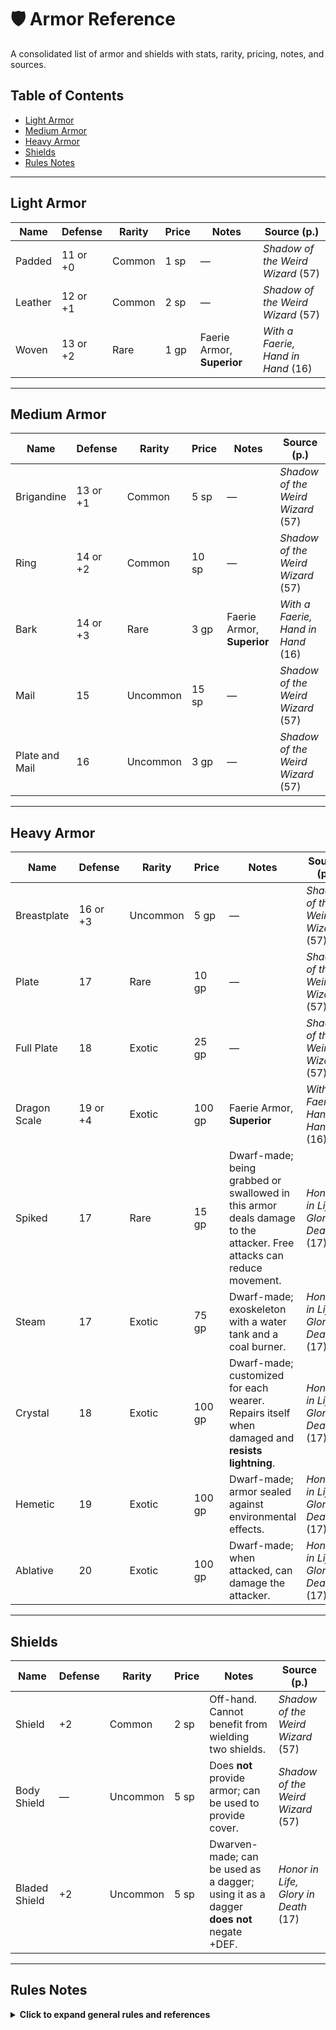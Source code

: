 # 🛡️ Armor Reference

A consolidated list of armor and shields with stats, rarity, pricing, notes, and sources.

## Table of Contents
- [Light Armor](#light-armor)
- [Medium Armor](#medium-armor)
- [Heavy Armor](#heavy-armor)
- [Shields](#shields)
- [Rules Notes](#rules-notes)

---

## Light Armor

| Name    | Defense     | Rarity | Price | Notes                     | Source (p.)                      |
|---------|-------------|--------|-------|---------------------------|----------------------------------|
| Padded  | 11 or +0    | Common | 1 sp  | —                         | *Shadow of the Weird Wizard* (57) |
| Leather | 12 or +1    | Common | 2 sp  | —                         | *Shadow of the Weird Wizard* (57) |
| Woven   | 13 or +2    | Rare   | 1 gp  | Faerie Armor, **Superior** | *With a Faerie, Hand in Hand* (16) |

---

## Medium Armor

| Name           | Defense   | Rarity   | Price | Notes                      | Source (p.)                      |
|----------------|-----------|----------|-------|----------------------------|----------------------------------|
| Brigandine     | 13 or +1  | Common   | 5 sp  | —                          | *Shadow of the Weird Wizard* (57) |
| Ring           | 14 or +2  | Common   | 10 sp | —                          | *Shadow of the Weird Wizard* (57) |
| Bark           | 14 or +3  | Rare     | 3 gp  | Faerie Armor, **Superior** | *With a Faerie, Hand in Hand* (16) |
| Mail           | 15        | Uncommon | 15 sp | —                          | *Shadow of the Weird Wizard* (57) |
| Plate and Mail | 16        | Uncommon | 3 gp  | —                          | *Shadow of the Weird Wizard* (57) |

---

## Heavy Armor

| Name         | Defense   | Rarity | Price  | Notes                                                                                                                                 | Source (p.)                      |
|--------------|-----------|--------|--------|---------------------------------------------------------------------------------------------------------------------------------------|----------------------------------|
| Breastplate  | 16 or +3  | Uncommon | 5 gp  | —                                                                                                                                     | *Shadow of the Weird Wizard* (57) |
| Plate        | 17        | Rare     | 10 gp | —                                                                                                                                     | *Shadow of the Weird Wizard* (57) |
| Full Plate   | 18        | Exotic   | 25 gp | —                                                                                                                                     | *Shadow of the Weird Wizard* (57) |
| Dragon Scale | 19 or +4  | Exotic   | 100 gp| Faerie Armor, **Superior**                                                                                                            | *With a Faerie, Hand in Hand* (16) |
| Spiked       | 17        | Rare     | 15 gp | Dwarf-made; being grabbed or swallowed in this armor deals damage to the attacker. Free attacks can reduce movement.                 | *Honor in Life, Glory in Death* (17) |
| Steam        | 17        | Exotic   | 75 gp | Dwarf-made; exoskeleton with a water tank and a coal burner.                                                                          | *Honor in Life, Glory in Death* (17) |
| Crystal      | 18        | Exotic   | 100 gp| Dwarf-made; customized for each wearer. Repairs itself when damaged and **resists lightning**.                                       | *Honor in Life, Glory in Death* (17) |
| Hemetic      | 19        | Exotic   | 100 gp| Dwarf-made; armor sealed against environmental effects.                                                                               | *Honor in Life, Glory in Death* (17) |
| Ablative     | 20        | Exotic   | 100 gp| Dwarf-made; when attacked, can damage the attacker.                                                                                   | *Honor in Life, Glory in Death* (17) |

---

## Shields

| Name          | Defense | Rarity   | Price | Notes                                                                                  | Source (p.)                      |
|---------------|---------|----------|-------|----------------------------------------------------------------------------------------|----------------------------------|
| Shield        | +2      | Common   | 2 sp  | Off-hand. Cannot benefit from wielding two shields.                                    | *Shadow of the Weird Wizard* (57) |
| Body Shield   | —       | Uncommon | 5 sp  | Does **not** provide armor; can be used to provide cover.                              | *Shadow of the Weird Wizard* (57) |
| Bladed Shield | +2      | Uncommon | 5 sp  | Dwarven-made; can be used as a dagger; using it as a dagger **does not** negate +DEF. | *Honor in Life, Glory in Death* (17) |

---

## Rules Notes

<details>
<summary><strong>Click to expand general rules and references</strong></summary>

- **Superior / Inferior Armor:** See *Shadow of the Weird Wizard*, pp. **55** & **57**.  
- **Armor & Stealth:**  
  - **Medium** armors impose **1 bane** on **sneak** rolls.  
  - **Heavy** armors impose **1 bane** on **sneak** rolls **and** prevent the wearer from **taking the initiative**.  
- **Faerie Armors:** Typically purchased at the **Night Market** (see *With a Faerie, Hand in Hand*, p. **15**).

</details>
